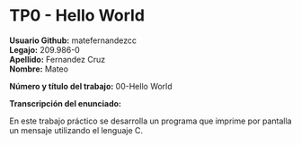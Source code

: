 # TP0 - Hello World

**Usuario Github:** matefernandezcc \
**Legajo:** 209.986-0 \
**Apellido:** Fernandez Cruz \
**Nombre:** Mateo 

**Número y título del trabajo:** 00-Hello World

**Transcripción del enunciado:** 

En este trabajo práctico se desarrolla un programa que imprime por pantalla un mensaje utilizando el lenguaje C.
